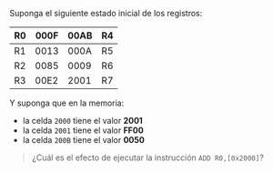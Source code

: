 Suponga el siguiente estado inicial de los registros:

| R0 | 000F | 00AB | R4|
|----|------|------|----|
| R1 | 0013 | 000A | R5 | 
| R2 | 0085 | 0009 | R6 |
| R3 | 00E2 | 2001 | R7 |

Y suponga que en la memoria:

* la celda ```2000``` tiene el valor **2001**
* la celda ```2001``` tiene el valor **FF00**
* la celda ```200B``` tiene el valor **0050**
 
> ¿Cuál es el efecto de ejecutar la instrucción ```ADD R0,[0x2000]```?